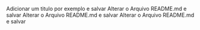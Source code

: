 Adicionar um titulo por exemplo e salvar
Alterar o Arquivo README.md e salvar
Alterar o Arquivo README.md e salvar
Alterar o Arquivo README.md e salvar